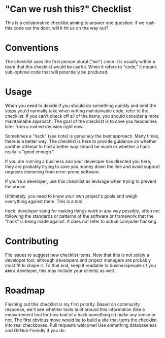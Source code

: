"Can we rush this?" Checklist
=============================

This is a collaborative checklist aiming to answer one question: if we rush this code out the door, will it hit us on the way out?

Conventions
===========

The checklist uses the first person plural ("we") since it is usually within a team that this checklist would be useful. When it refers to "code," it means sub-optimal code that will potentially be produced.

Usage
=====

When you need to decide if you should do something quickly and omit the steps you'd normally take when writing maintainable code, refer to the checklist. If you can't check off all of the items, you should consider a more maintainable approach. The goal of the checklist is to save you headaches later from a rushed decision right now.

Sometimes a "hack" (see note) is genuinely the best approach. Many times, there is a better way. The checklist is here to provide guidance on whether another attempt to find a better way should be made or whether a hack really is "good enough."

If you are running a business and your developer has directed you here, they are probably trying to save you money down the line and avoid support requests stemming from error-prone software.

If you're a developer, use this checklist as leverage when trying to prevent the above.

Ultimately, you need to know your own project's goals and weigh everything against them. This is a tool.

*hack*: developer slang for making things work in any way possible, often not following the standards or patterns of the software or framework that the "hack" is being made against. It does not refer to actual computer hacking.

Contributing
============

File issues to suggest new checklist items. Note that this is not solely a developer tool, although developers and project managers are probably most fit to shape it. To that end, keep it readable to businesspeople (if you **are** a developer, this may include your clients) as well.

Roadmap
=======

Fleshing out this checklist is my first priority. Based on community response, we'll see whether tools built around this information (like a measurement tool for *how* bad of a hack something is) make any sense or not. The first obvious move would be to build a site that turns the checklist into real checkboxes. Pull requests welcome! Use something databaseless and GitHub-friendly if you do.
